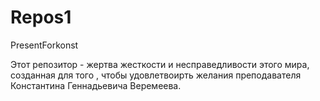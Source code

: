 # Repos1
PresentForkonst

Этот репозитор - жертва жесткости и несправедливости этого мира, созданная для того , чтобы удовлетвоирть желания преподавателя Константина Геннадьевича Веремеева.